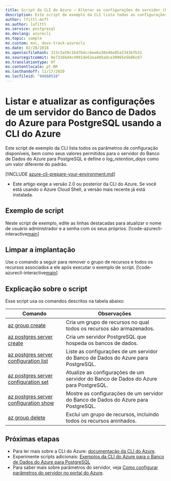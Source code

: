 ```yaml
---
title: Script da CLI do Azure – Alterar as configurações do servidor (PostgreSQL)
description: Este script de exemplo da CLI lista todas as configurações do servidor disponíveis e atualiza o valor de uma das opções.
author: lfittl-msft
ms.author: lufittl
ms.service: postgresql
ms.devlang: azurecli
ms.topic: sample
ms.custom: mvc, devx-track-azurecli
ms.date: 02/28/2018
ms.openlocfilehash: 313c3a59c1b47b4cc6ee6a38e46e85a2343bfb31
ms.sourcegitcommit: 8e7316bd4c4991de62ea485adca30065e5b86c67
ms.translationtype: HT
ms.contentlocale: pt-BR
ms.lasthandoff: 11/17/2020
ms.locfileid: "94660518"
---
```

# <a name="list-and-update-configurations-of-an-azure-database-for-postgresql-server-using-azure-cli"></a>Listar e atualizar as configurações de um servidor do Banco de Dados do Azure para PostgreSQL usando a CLI do Azure
Este script de exemplo da CLI lista todos os parâmetros de configuração disponíveis, bem como seus valores permitidos para o servidor do Banco de Dados do Azure para PostgreSQL e define o *log_retention_days* como um valor diferente do padrão.

[!INCLUDE [azure-cli-prepare-your-environment.md](../../../includes/azure-cli-prepare-your-environment.md)]

- Este artigo exige a versão 2.0 ou posterior da CLI do Azure. Se você está usando o Azure Cloud Shell, a versão mais recente já está instalada.

## <a name="sample-script"></a>Exemplo de script
Neste script de exemplo, edite as linhas destacadas para atualizar o nome de usuário administrador e a senha com os seus próprios.
[!code-azurecli-interactive[main](../../../cli_scripts/postgresql/change-server-configurations/change-server-configurations.sh?highlight=15-16 "List and update configurations of Azure Database for PostgreSQL.")]

## <a name="clean-up-deployment"></a>Limpar a implantação
Use o comando a seguir para remover o grupo de recursos e todos os recursos associados a ele após executar o exemplo de script. 
[!code-azurecli-interactive[main](../../../cli_scripts/postgresql/change-server-configurations/delete-postgresql.sh  "Delete the resource group.")]

## <a name="script-explanation"></a>Explicação sobre o script
Esse script usa os comandos descritos na tabela abaixo:

| **Comando** | **Observações** |
|---|---|
| [az group create](/cli/azure/group) | Cria um grupo de recursos no qual todos os recursos são armazenados. |
| [az postgres server create](/cli/azure/postgres/server) | Cria um servidor PostgreSQL que hospeda os bancos de dados. |
| [az postgres server configuration list](/cli/azure/postgres/server/configuration) | Liste as configurações de um servidor do Banco de Dados do Azure para PostgreSQL. |
| [az postgres server configuration set](/cli/azure/postgres/server/configuration) | Atualize as configurações de um servidor do Banco de Dados do Azure para PostgreSQL. |
| [az postgres server configuration show](/cli/azure/postgres/server/configuration) | Mostre as configurações de um servidor do Banco de Dados do Azure para PostgreSQL. |
| [az group delete](/cli/azure/group) | Exclui um grupo de recursos, incluindo todos os recursos aninhados. |

## <a name="next-steps"></a>Próximas etapas
- Para ler mais sobre a CLI do Azure: [documentação da CLI do Azure](/cli/azure).
- Experimente scripts adicionais: [Exemplos da CLI do Azure para o Banco de Dados do Azure para PostgreSQL](../sample-scripts-azure-cli.md)
- Para saber mais sobre parâmetros do servidor, veja [Como configurar parâmetros do servidor no portal do Azure](../howto-configure-server-parameters-using-portal.md).
